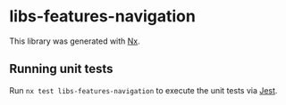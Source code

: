 # libs-features-navigation

This library was generated with [Nx](https://nx.dev).

## Running unit tests

Run `nx test libs-features-navigation` to execute the unit tests via [Jest](https://jestjs.io).
